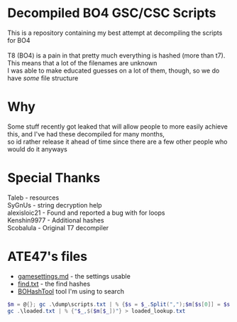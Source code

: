 # Decompiled BO4 GSC/CSC Scripts
This is a repository containing my best attempt at decompiling the scripts for BO4\
\
T8 (BO4) is a pain in that pretty much everything is hashed (more than t7). This means that a lot of the filenames are unknown\
I was able to make educated guesses on a lot of them, though, so we do have *some* file structure
# Why
Some stuff recently got leaked that will allow people to more easily achieve this, and I've had these decompiled for many months,\
so id rather release it ahead of time since there are a few other people who would do it anyways

# Special Thanks
Taleb - resources\
SyGnUs - string decryption help\
alexisloic21 - Found and reported a bug with for loops\
Kenshin9977 - Additional hashes\
Scobalula - Original T7 decompiler

# ATE47's files

- [gamesettings.md](gamesettings.md) - the settings usable
- [find.txt](find.txt) - the find hashes
- [BOHashTool](https://github.com/ate47/BOHashTool) tool I'm using to search

```powershell
$m = @{}; gc .\dump\scripts.txt | % {$s = $_.Split(",");$m[$s[0]] = $s[1]}
gc .\loaded.txt | % {"$_,$($m[$_])"} > loaded_lookup.txt
```